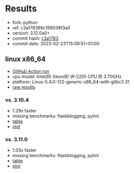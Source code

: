 # Results

- fork: python
- ref: c3a178398c199038f3a0
- version: 3.12.0a5+
- commit hash: [c3a1783](https://github.com/python/cpython/commit/c3a1783)
- commit date: 2023-02-23T15:09:51+01:00

## linux x86_64

- [GitHub Action run](https://github.com/faster-cpython/benchmarking/actions/runs/4254873871)
- cpu model: Intel(R) Xeon(R) W-2255 CPU @ 3.70GHz
- platform: Linux-5.4.0-122-generic-x86_64-with-glibc2.31
- [raw results](bm-20230223-linux-x86_64-python-c3a178398c199038f3a0-3.12.0a5%2B-c3a1783.json)

### vs. 3.10.4

- 1.29x faster
- missing benchmarks: flaskblogging, pylint
- [table](bm-20230223-linux-x86_64-python-c3a178398c199038f3a0-3.12.0a5%2B-c3a1783-vs-3.10.4.md)
- [plot](bm-20230223-linux-x86_64-python-c3a178398c199038f3a0-3.12.0a5%2B-c3a1783-vs-3.10.4.png)

### vs. 3.11.0

- 1.03x faster
- missing benchmarks: flaskblogging, pylint
- [table](bm-20230223-linux-x86_64-python-c3a178398c199038f3a0-3.12.0a5%2B-c3a1783-vs-3.11.0.md)
- [plot](bm-20230223-linux-x86_64-python-c3a178398c199038f3a0-3.12.0a5%2B-c3a1783-vs-3.11.0.png)

